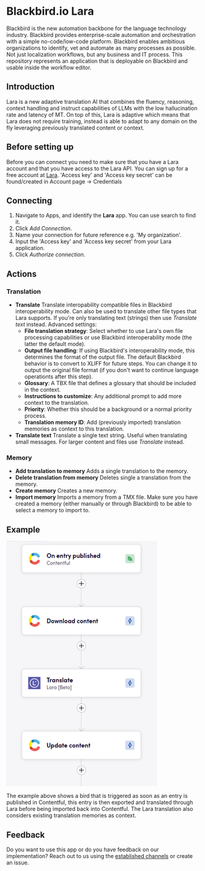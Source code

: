 # Blackbird.io Lara

Blackbird is the new automation backbone for the language technology industry. Blackbird provides enterprise-scale automation and orchestration with a simple no-code/low-code platform. Blackbird enables ambitious organizations to identify, vet and automate as many processes as possible. Not just localization workflows, but any business and IT process. This repository represents an application that is deployable on Blackbird and usable inside the workflow editor.

## Introduction

<!-- begin docs -->


Lara is a new adaptive translation AI that combines the fluency, reasoning, context handling and instruct capabilities of LLMs with the low hallucination rate and latency of MT. On top of this, Lara is adaptive which means that Lara does not require training, instead is able to adapt to any domain on the fly leveraging previously translated content or context.

## Before setting up

Before you can connect you need to make sure that you have a Lara account and that you have access to the Lara API. 
You can sign up for a free account at [Lara](https://app.laratranslate.com). 'Access key' and 'Access key secret' can be found/created in Account page -> Credentials

## Connecting

1. Navigate to Apps, and identify the **Lara** app. You can use search to find it.
2. Click _Add Connection_.
3. Name your connection for future reference e.g. 'My organization'.
4. Input the 'Access key' and 'Access key secret' from your Lara application.
5. Click _Authorize connection_.

## Actions

### Translation

- **Translate**  Translate interopability compatible files in Blackbird interoperability mode. Can also be used to translate other file types that Lara supports. If you're only translating text (strings) then use *Translate text* instead. Advanced settings:
  - **File translation strategy**: Select whether to use Lara's own file processing capabilities or use Blackbird interoperability mode (the latter the default mode).
  - **Output file handling**: If using Blackbird's interoperability mode, this determines the format of the output file. The default Blackbird behavior is to convert to XLIFF for future steps. You can change it to output the original file format (if you don't want to continue language operationts after this step).  
  - **Glossary**: A TBX file that defines a glossary that should be included in the context.
  - **Instructions to customize**: Any additional prompt to add more context to the translation.
  - **Priority**: Whether this should be a background or a normal priority process.
  - **Translation memory ID**: Add (previously imported) translation memories as context to this translation.
- **Translate text** Translate a single text string. Useful when translating small messages. For larger content and files use *Translate* instead.

### Memory

- **Add translation to memory**  Adds a single translation to the memory.
- **Delete translation from memory**  Deletes single a translation from the memory.
- **Create memory**  Creates a new memory.
- **Import memory** Imports a memory from a TMX file. Make sure you have created a memory (either manually or through Blackbird) to be able to select a memory to import to.

## Example

![1751616148578](image/README/1751616148578.png)

The example above shows a bird that is triggered as soon as an entry is published in Contentful, this entry is then exported and translated through Lara before being imported back into Contentful. The Lara translation also considers existing translation memories as context.

## Feedback

Do you want to use this app or do you have feedback on our implementation? Reach out to us using the [established channels](https://www.blackbird.io/) or create an issue.

<!-- end docs -->
